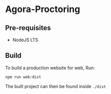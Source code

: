 # Agora-Proctoring

## Pre-requisites
- NodeJS LTS

## Build
To build a production website for web, Run:
```
npm run web:dist
```
The built project can then be found inside `./dist`
